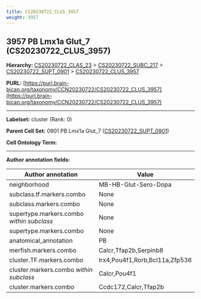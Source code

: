 ```yaml
---
title: CS20230722_CLUS_3957
weight: 3957
---
```

## 3957 PB Lmx1a Glut_7 (CS20230722_CLUS_3957)
<b>Hierarchy: </b>
[CS20230722_CLAS_23](../CS20230722_CLAS_23) >
[CS20230722_SUBC_217](../CS20230722_SUBC_217) >
[CS20230722_SUPT_0901](../CS20230722_SUPT_0901) >
[CS20230722_CLUS_3957](../CS20230722_CLUS_3957)

**PURL:** [https://purl.brain-bican.org/taxonomy/CCN20230722/CS20230722_CLUS_3957](https://purl.brain-bican.org/taxonomy/CCN20230722/CS20230722_CLUS_3957)

---


**Labelset:** cluster (Rank: 0)

**Parent Cell Set:** 0901 PB Lmx1a Glut_7 ([CS20230722_SUPT_0901](../CS20230722_SUPT_0901))



**Cell Ontology Term:** 

[MARKER GENES.]: #


---

[TRANSFERRED ANNOTATIONS.]: #


[AUTHOR ANNOTATION FIELDS.]: #


**Author annotation fields:**

| Author annotation | Value |
|-------------------|-------|
|neighborhood|MB-HB-Glut-Sero-Dopa|
|subclass.tf.markers.combo|None|
|subclass.markers.combo|None|
|supertype.markers.combo _within subclass_|None|
|supertype.markers.combo|None|
|anatomical_annotation|PB|
|merfish.markers.combo|Calcr,Tfap2b,Serpinb8|
|cluster.TF.markers.combo|Irx4,Pou4f1,Rorb,Bcl11a,Zfp536|
|cluster.markers.combo _within subclass_|Calcr,Pou4f1|
|cluster.markers.combo|Ccdc172,Calcr,Tfap2b|
